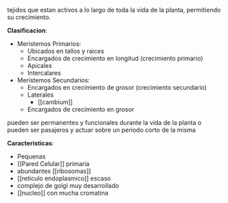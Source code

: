 tejidos que estan activos a lo largo de toda la vida de la planta, permitiendo su crecimiento.

**Clasificacion**:

- Meristemos Primarios:
	- Ubicados en tallos y raices 
	- Encargados de crecimiento en longitud (crecimiento primario)
	- Apicales 
	- Intercalares
- Meristemos Secundarios:
	- Encargados en crecimiento de grosor (crecimiento secundario)
	- Laterales
		- [[cambium]]
	- Encargados de crecimiento en grosor

pueden ser permanentes y funcionales durante la vida de la planta o pueden ser pasajeros y actuar sobre un periodo corto de la misma

**Caracteristicas**: 
- Pequenas 
- [[Pared Celular]] primaria
- abundantes [[ribosomas]]
- [[reticulo endoplasmico]] escaso
- complejo de golgi muy desarrollado
- [[nucleo]] con mucha cromatina

